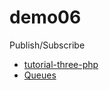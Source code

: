 # demo06

Publish/Subscribe

- [tutorial-three-php](https://www.rabbitmq.com/tutorials/tutorial-three-php.html)
- [Queues](https://www.rabbitmq.com/queues.html)